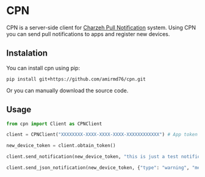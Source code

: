 CPN
===

CPN is a server-side client for [Charzeh Pull Notification](http://cpn.charzeh.com) system. Using CPN you can send pull notifications to apps and register new devices.

## Instalation

You can install cpn using pip:

`pip install git+https://github.com/amirmd76/cpn.git`

Or you can manually download the source code.


## Usage

```python
from cpn import Client as CPNClient

client = CPNClient("XXXXXXXX-XXXX-XXXX-XXXX-XXXXXXXXXXXX") # App token

new_device_token = client.obtain_token()

client.send_notification(new_device_token, "this is just a test notification")

client.send_json_notification(new_device_token, {"type": "warning", "message": "Let's do it", "name": "Jon Doe"})
```
